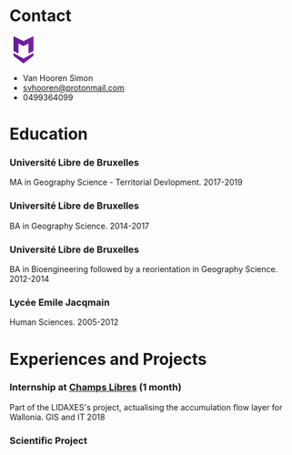 # Contact

![alt text](https://github.com/adam-p/markdown-here/raw/master/src/common/images/icon48.png "Logo Title Text 1")

* Van Hooren Simon
* svhooren@protonmail.com
* 0499364099

# Education
### Université Libre de Bruxelles 
MA in Geography Science - Territorial Devlopment.                                                                    2017-2019
### Université Libre de Bruxelles 
BA in Geography Science.                                                                                             2014-2017
### Université Libre de Bruxelles
BA in Bioengineering followed by a reorientation in Geography Science.                                               2012-2014
### Lycée Emile Jacqmain
Human Sciences.                                                                                                      2005-2012

# Experiences and Projects
### Internship at [Champs Libres](https://www.champs-libres.coop) (1 month)
Part of the LIDAXES's project, actualising the accumulation flow layer for Wallonia. GIS and IT                      2018
### Scientific Project
